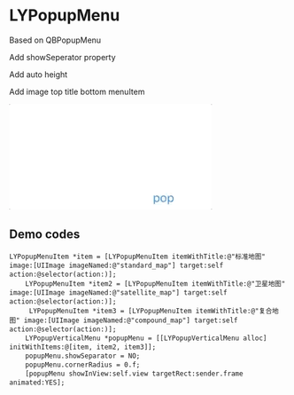 # LYPopupMenu

Based on QBPopupMenu

Add showSeperator property

Add auto height

Add image top title bottom menuItem

![](LYPopupMenu.gif)
## Demo codes
```
LYPopupMenuItem *item = [LYPopupMenuItem itemWithTitle:@"标准地图" image:[UIImage imageNamed:@"standard_map"] target:self action:@selector(action:)];
    LYPopupMenuItem *item2 = [LYPopupMenuItem itemWithTitle:@"卫星地图" image:[UIImage imageNamed:@"satellite_map"] target:self action:@selector(action:)];
     LYPopupMenuItem *item3 = [LYPopupMenuItem itemWithTitle:@"复合地图" image:[UIImage imageNamed:@"compound_map"] target:self action:@selector(action:)];
    LYPopupVerticalMenu *popupMenu = [[LYPopupVerticalMenu alloc] initWithItems:@[item, item2, item3]];
    popupMenu.showSeparator = NO;
    popupMenu.cornerRadius = 0.f;
    [popupMenu showInView:self.view targetRect:sender.frame animated:YES];
```
